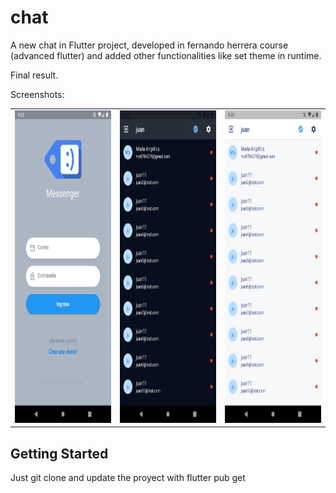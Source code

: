 # chat

A new chat in Flutter project, developed in fernando herrera course (advanced flutter) and added other functionalities like set theme in runtime.

Final result.


Screenshots:<br>
<table>
<tr>
<td><img src="assets/cap1.png" alt="Resultado final taller de flutter basico" title="Resultado final taller de flutter basico" height="500" /></td>
<td><img src="assets/cap2.png" alt="Resultado final taller de flutter basico" title="Resultado final taller de flutter basico" height="500" /></td>
<td><img src="assets/cap3.png" alt="Resultado final taller de flutter basico" title="Resultado final taller de flutter basico" height="500" /></td>
</tr>
</table>

## Getting Started

Just git clone and update the proyect with flutter pub get
